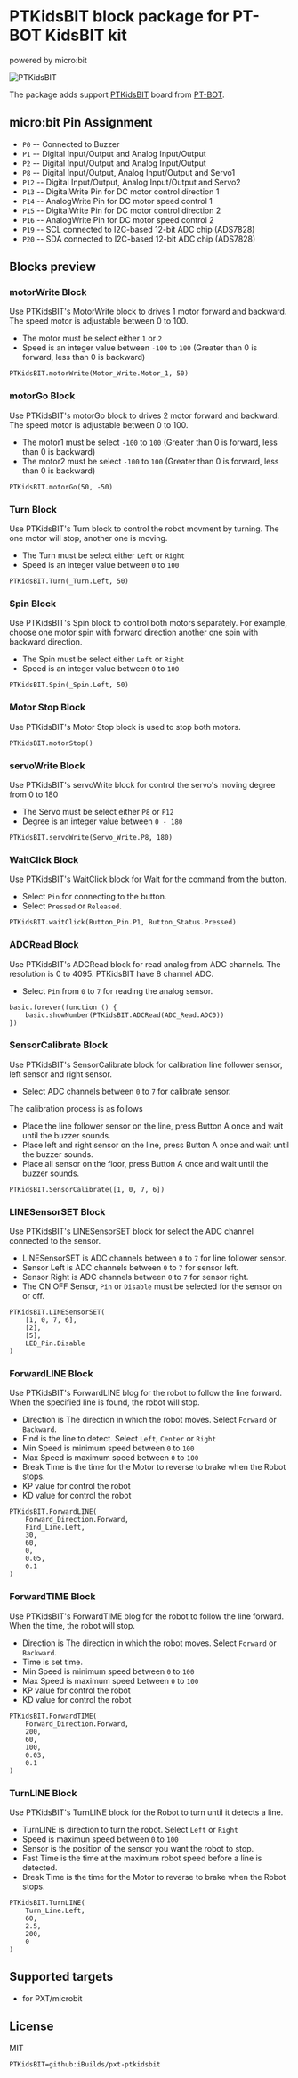 # PTKidsBIT block package for PT-BOT KidsBIT kit

powered by micro:bit

![PTKidsBIT](https://raw.githubusercontent.com/iBuilds/pxt-PTKidsBIT/master/big_icon.png)

The package adds support [PTKidsBIT](http://www.ptbot-shop.com/product/28/pt-bot-kidsbit-microbit-not-included) board from [PT-BOT](https://web.facebook.com/LPRobotics).

## micro:bit Pin Assignment

* ``P0``  -- Connected to Buzzer
* ``P1``  -- Digital Input/Output and Analog Input/Output
* ``P2``  -- Digital Input/Output and Analog Input/Output
* ``P8``  -- Digital Input/Output, Analog Input/Output and Servo1
* ``P12`` -- Digital Input/Output, Analog Input/Output and Servo2
* ``P13`` -- DigitalWrite Pin for DC motor control direction 1
* ``P14`` -- AnalogWrite Pin for DC motor speed control 1
* ``P15`` -- DigitalWrite Pin for DC motor control direction 2
* ``P16`` -- AnalogWrite Pin for DC motor speed control 2
* ``P19`` -- SCL connected to I2C-based 12-bit ADC chip (ADS7828)
* ``P20`` -- SDA connected to I2C-based 12-bit ADC chip (ADS7828)

## Blocks preview

### motorWrite Block

Use PTKidsBIT's MotorWrite block to drives 1 motor forward and backward. The speed motor is adjustable between 0 to 100.

* The motor must be select either `1` or `2`
* Speed is an integer value between `-100` to `100` (Greater than 0 is forward, less than 0 is backward)

```blocks
PTKidsBIT.motorWrite(Motor_Write.Motor_1, 50)
```

### motorGo Block

Use PTKidsBIT's motorGo block to drives 2 motor forward and backward. The speed motor is adjustable between 0 to 100.

* The motor1 must be select `-100` to `100` (Greater than 0 is forward, less than 0 is backward)
* The motor2 must be select `-100` to `100` (Greater than 0 is forward, less than 0 is backward)

```blocks
PTKidsBIT.motorGo(50, -50)
```

### Turn Block

Use PTKidsBIT's Turn block to control the robot movment by turning. The one motor will stop, another one is moving.

* The Turn must be select either `Left` or `Right`
* Speed is an integer value between `0` to `100`

```blocks
PTKidsBIT.Turn(_Turn.Left, 50)
```

### Spin Block

Use PTKidsBIT's Spin block to control both motors separately. For example, choose one motor spin with forward direction another one spin with backward direction.

* The Spin must be select either `Left` or `Right`
* Speed is an integer value between `0` to `100`

```blocks
PTKidsBIT.Spin(_Spin.Left, 50)
```

### Motor Stop Block 

Use PTKidsBIT's Motor Stop block is used to stop both motors.

```blocks
PTKidsBIT.motorStop()
```

### servoWrite Block

Use PTKidsBIT's servoWrite block for control the servo's moving degree from 0 to 180

* The Servo must be select either `P8` or `P12`
* Degree is an integer value between `0 - 180`

```blocks
PTKidsBIT.servoWrite(Servo_Write.P8, 180)
```

### WaitClick Block

Use PTKidsBIT's WaitClick block for Wait for the command from the button.

* Select `Pin` for connecting to the button.
* Select `Pressed` or `Released`.

```blocks
PTKidsBIT.waitClick(Button_Pin.P1, Button_Status.Pressed)
```

### ADCRead Block

Use PTKidsBIT's ADCRead block for read analog from ADC channels. The resolution is 0 to 4095. PTKidsBIT have 8 channel ADC.

* Select `Pin` from `0` to `7` for reading the analog sensor.

```blocks
basic.forever(function () {
    basic.showNumber(PTKidsBIT.ADCRead(ADC_Read.ADC0))
})
```

### SensorCalibrate Block

Use PTKidsBIT's SensorCalibrate block for calibration line follower sensor, left sensor and right sensor.

* Select ADC channels between `0` to `7` for calibrate sensor.

The calibration process is as follows
* Place the line follower sensor on the line, press Button A once and wait until the buzzer sounds.
* Place left and right sensor on the line, press Button A once and wait until the buzzer sounds.
* Place all sensor on the floor, press Button A once and wait until the buzzer sounds.

```blocks
PTKidsBIT.SensorCalibrate([1, 0, 7, 6])
```

### LINESensorSET Block

Use PTKidsBIT's LINESensorSET block for select the ADC channel connected to the sensor.

* LINESensorSET is ADC channels between `0` to `7` for line follower sensor.
* Sensor Left is ADC channels between `0` to `7` for sensor left.
* Sensor Right is ADC channels between `0` to `7` for sensor right.
* The ON OFF Sensor, `Pin` or `Disable` must be selected for the sensor on or off.

```blocks
PTKidsBIT.LINESensorSET(
    [1, 0, 7, 6],
    [2],
    [5],
    LED_Pin.Disable
)
```

### ForwardLINE Block

Use PTKidsBIT's ForwardLINE blog for the robot to follow the line forward. When the specified line is found, the robot will stop. 

* Direction is The direction in which the robot moves. Select `Forward` or `Backward`.
* Find is the line to detect. Select `Left`, `Center` or `Right`
* Min Speed is minimum speed between `0` to `100`
* Max Speed is maximum speed between `0` to `100`
* Break Time is the time for the Motor to reverse to brake when the Robot stops.
* KP value for control the robot
* KD value for control the robot

```blocks
PTKidsBIT.ForwardLINE(
    Forward_Direction.Forward,
    Find_Line.Left,
    30,
    60,
    0,
    0.05,
    0.1
)
```

### ForwardTIME Block

Use PTKidsBIT's ForwardTIME blog for the robot to follow the line forward. When the time, the robot will stop. 

* Direction is The direction in which the robot moves. Select `Forward` or `Backward`.
* Time is set time.
* Min Speed is minimum speed between `0` to `100`
* Max Speed is maximum speed between `0` to `100`
* KP value for control the robot
* KD value for control the robot

```blocks
PTKidsBIT.ForwardTIME(
    Forward_Direction.Forward,
    200,
    60,
    100,
    0.03,
    0.1
)
```

### TurnLINE Block

Use PTKidsBIT's TurnLINE block for the Robot to turn until it detects a line.

* TurnLINE is direction to turn the robot. Select `Left` or `Right`
* Speed is maximun speed between `0` to `100`
* Sensor is the position of the sensor you want the robot to stop.
* Fast Time is the time at the maximum robot speed before a line is detected.
* Break Time is the time for the Motor to reverse to brake when the Robot stops.

```blocks
PTKidsBIT.TurnLINE(
    Turn_Line.Left,
    60,
    2.5,
    200,
    0
)
```

## Supported targets

* for PXT/microbit

## License

MIT

```package
PTKidsBIT=github:iBuilds/pxt-ptkidsbit
```
